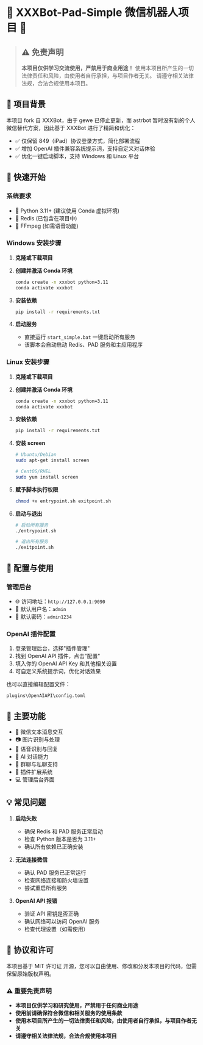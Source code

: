 # 🤖 XXXBot-Pad-Simple 微信机器人项目 🤖

> ## ⚠️ 免责声明
>
> **本项目仅供学习交流使用，严禁用于商业用途！**
> 使用本项目所产生的一切法律责任和风险，由使用者自行承担，与项目作者无关。
> 请遵守相关法律法规，合法合规使用本项目。

## 📝 项目背景

本项目 fork 自 XXXBot，由于 gewe 已停止更新，而 astrbot 暂时没有新的个人微信替代方案，因此基于 XXXBot 进行了精简和优化：

- ✅ 仅保留 849（iPad）协议登录方式，简化部署流程
- ✅ 增加 OpenAI 插件兼容系统提示词，支持自定义对话体验
- ✅ 优化一键启动脚本，支持 Windows 和 Linux 平台

## 🚀 快速开始

### 系统要求

- 🐍 Python 3.11+ (建议使用 Conda 虚拟环境)
- 🔋 Redis (已包含在项目中)
- 🎥 FFmpeg (如需语音功能)

### Windows 安装步骤

1. **克隆或下载项目**

2. **创建并激活 Conda 环境**
   ```bash
   conda create -n xxxbot python=3.11
   conda activate xxxbot
   ```

3. **安装依赖**
   ```bash
   pip install -r requirements.txt
   ```

4. **启动服务**
   - 直接运行 `start_simple.bat` 一键启动所有服务
   - 该脚本会自动启动 Redis、PAD 服务和主应用程序

### Linux 安装步骤

1. **克隆或下载项目**

2. **创建并激活 Conda 环境**
   ```bash
   conda create -n xxxbot python=3.11
   conda activate xxxbot
   ```

3. **安装依赖**
   ```bash
   pip install -r requirements.txt
   ```

4. **安装 screen**
   ```bash
   # Ubuntu/Debian
   sudo apt-get install screen

   # CentOS/RHEL
   sudo yum install screen
   ```

5. **赋予脚本执行权限**
   ```bash
   chmod +x entrypoint.sh exitpoint.sh
   ```

6. **启动与退出**
   ```bash
   # 启动所有服务
   ./entrypoint.sh
   
   # 退出所有服务
   ./exitpoint.sh
   ```

## 🔧 配置与使用

### 管理后台

- 🌐 访问地址：`http://127.0.0.1:9090`
- 👤 默认用户名：`admin`
- 🔑 默认密码：`admin1234`

### OpenAI 插件配置

1. 登录管理后台，选择"插件管理"
2. 找到 OpenAI API 插件，点击"配置"
3. 填入你的 OpenAI API Key 和其他相关设置
4. 可自定义系统提示词，优化对话效果

也可以直接编辑配置文件：
```
plugins\OpenAIAPI\config.toml
```

## 🎯 主要功能

- 💬 微信文本消息交互
- 📷 图片识别与处理
- 🎤 语音识别与回复
- 🧠 AI 对话能力
- 👥 群聊与私聊支持
- 🔌 插件扩展系统
- 💻 管理后台界面

## 💡 常见问题

1. **启动失败**
   - 确保 Redis 和 PAD 服务正常启动
   - 检查 Python 版本是否为 3.11+
   - 确认所有依赖已正确安装

2. **无法连接微信**
   - 确认 PAD 服务已正常运行
   - 检查网络连接和防火墙设置
   - 尝试重启所有服务

3. **OpenAI API 报错**
   - 验证 API 密钥是否正确
   - 确认网络可以访问 OpenAI 服务
   - 检查代理设置（如需使用）

## 📜 协议和许可

本项目基于 MIT 许可证 开源，您可以自由使用、修改和分发本项目的代码，但需保留原始版权声明。

### ⚠️ 重要免责声明

- **本项目仅供学习和研究使用，严禁用于任何商业用途**
- **使用前请确保符合微信和相关服务的使用条款**
- **使用本项目所产生的一切法律责任和风险，由使用者自行承担，与项目作者无关**
- **请遵守相关法律法规，合法合规使用本项目**

